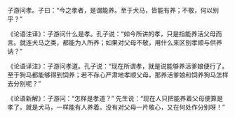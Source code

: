 子游问孝。子曰：“今之孝者，是谓能养。至于犬马，皆能有养；不敬，何以别乎？”

《论语注译》：子游问什么是孝。孔子说：“如今所讲的孝，只是指能养活父母而言。就连犬马之类，都能为人所养；如果对父母不敬，用什么来区别孝顺与供养讷？”

《论语译注》：子游问孝道。孔子说：“现在所谓孝，就是说能够养活爹娘便行了。至于狗马都能够得到饲养；若不存心严肃地孝顺父母，那养活爹娘和饲养狗马怎样去分别呢？”

《论语新解》：子游问：“怎样是孝道？”  先生说：“现在人只把能养着父母便算是孝了。就是犬马，一样能有人养着。没有对父母一片敬心，又在何处作分别呀！”

